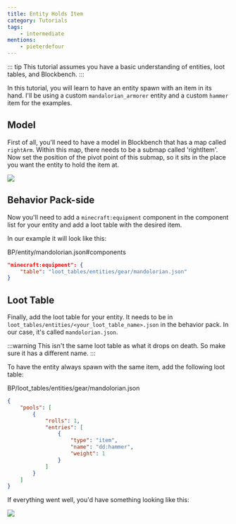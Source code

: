 ```yaml
---
title: Entity Holds Item
category: Tutorials
tags:
    - intermediate
mentions:
    - pieterdefour
---
```


::: tip
This tutorial assumes you have a basic understanding of entities, loot tables, and Blockbench.
:::

In this tutorial, you will learn to have an entity spawn with an item in its hand. I'll be using a custom `mandalorian_armorer` entity and a custom `hammer` item for the examples.

## Model

First of all, you'll need to have a model in Blockbench that has a map called `rightArm`. Within this map, there needs to be a submap called 'rightItem'.
Now set the position of the pivot point of this submap, so it sits in the place you want the entity to hold the item at.

![](/assets/images/tutorials/entity-holds-item/blockbench.png)

## Behavior Pack-side

Now you'll need to add a `minecraft:equipment` component in the component list for your entity and add a loot table with the desired item.

In our example it will look like this:

<CodeHeader>BP/entity/mandolorian.json#components</CodeHeader>

```json
"minecraft:equipment": {
    "table": "loot_tables/entities/gear/mandolorian.json"
}
```

## Loot Table

Finally, add the loot table for your entity. It needs to be in `loot_tables/entities/<your_loot_table_name>.json` in the behavior pack. In our case, it's called `mandolorian.json`.

:::warning
This isn't the same loot table as what it drops on death. So make sure it has a different name.
:::

To have the entity always spawn with the same item, add the following loot table:

<CodeHeader>BP/loot_tables/entities/gear/mandolorian.json</CodeHeader>

```json
{
	"pools": [
		{
			"rolls": 1,
			"entries": [
				{
					"type": "item",
					"name": "dd:hammer",
					"weight": 1
				}
			]
		}
	]
}
```

If everything went well, you'd have something looking like this:

![](/assets/images/tutorials/entity-holds-item/finished_result.png)
